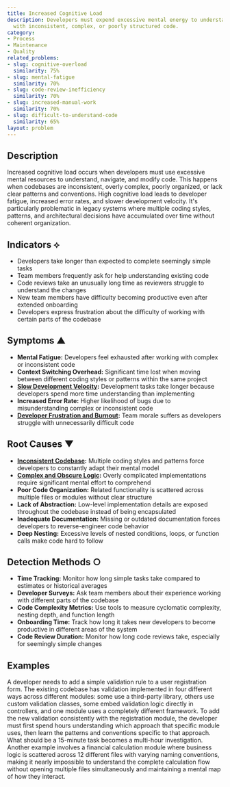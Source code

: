 ```yaml
---
title: Increased Cognitive Load
description: Developers must expend excessive mental energy to understand and work
  with inconsistent, complex, or poorly structured code.
category:
- Process
- Maintenance
- Quality
related_problems:
- slug: cognitive-overload
  similarity: 75%
- slug: mental-fatigue
  similarity: 70%
- slug: code-review-inefficiency
  similarity: 70%
- slug: increased-manual-work
  similarity: 70%
- slug: difficult-to-understand-code
  similarity: 65%
layout: problem
---
```


## Description

Increased cognitive load occurs when developers must use excessive mental resources to understand, navigate, and modify code. This happens when codebases are inconsistent, overly complex, poorly organized, or lack clear patterns and conventions. High cognitive load leads to developer fatigue, increased error rates, and slower development velocity. It's particularly problematic in legacy systems where multiple coding styles, patterns, and architectural decisions have accumulated over time without coherent organization.

## Indicators ⟡
- Developers take longer than expected to complete seemingly simple tasks
- Team members frequently ask for help understanding existing code
- Code reviews take an unusually long time as reviewers struggle to understand the changes
- New team members have difficulty becoming productive even after extended onboarding
- Developers express frustration about the difficulty of working with certain parts of the codebase

## Symptoms ▲
- **Mental Fatigue:** Developers feel exhausted after working with complex or inconsistent code
- **Context Switching Overhead:** Significant time lost when moving between different coding styles or patterns within the same project
- **[Slow Development Velocity](slow-development-velocity.md):** Development tasks take longer because developers spend more time understanding than implementing
- **Increased Error Rate:** Higher likelihood of bugs due to misunderstanding complex or inconsistent code
- **[Developer Frustration and Burnout](developer-frustration-and-burnout.md):** Team morale suffers as developers struggle with unnecessarily difficult code

## Root Causes ▼
- **[Inconsistent Codebase](inconsistent-codebase.md):** Multiple coding styles and patterns force developers to constantly adapt their mental model
- **[Complex and Obscure Logic](complex-and-obscure-logic.md):** Overly complicated implementations require significant mental effort to comprehend
- **Poor Code Organization:** Related functionality is scattered across multiple files or modules without clear structure
- **Lack of Abstraction:** Low-level implementation details are exposed throughout the codebase instead of being encapsulated
- **Inadequate Documentation:** Missing or outdated documentation forces developers to reverse-engineer code behavior
- **Deep Nesting:** Excessive levels of nested conditions, loops, or function calls make code hard to follow

## Detection Methods ○
- **Time Tracking:** Monitor how long simple tasks take compared to estimates or historical averages
- **Developer Surveys:** Ask team members about their experience working with different parts of the codebase
- **Code Complexity Metrics:** Use tools to measure cyclomatic complexity, nesting depth, and function length
- **Onboarding Time:** Track how long it takes new developers to become productive in different areas of the system
- **Code Review Duration:** Monitor how long code reviews take, especially for seemingly simple changes

## Examples

A developer needs to add a simple validation rule to a user registration form. The existing codebase has validation implemented in four different ways across different modules: some use a third-party library, others use custom validation classes, some embed validation logic directly in controllers, and one module uses a completely different framework. To add the new validation consistently with the registration module, the developer must first spend hours understanding which approach that specific module uses, then learn the patterns and conventions specific to that approach. What should be a 15-minute task becomes a multi-hour investigation. Another example involves a financial calculation module where business logic is scattered across 12 different files with varying naming conventions, making it nearly impossible to understand the complete calculation flow without opening multiple files simultaneously and maintaining a mental map of how they interact.